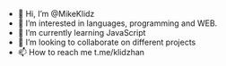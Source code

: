 - 👋 Hi, I’m @MikeKlidz
- 👀 I’m interested in languages, programming and WEB.
- 🌱 I’m currently learning JavaScript
- 💞️ I’m looking to collaborate on different projects
- 📫 How to reach me t.me/klidzhan

<!---
MikeKlidz/MikeKlidz is a ✨ special ✨ repository because its `README.md` (this file) appears on your GitHub profile.
You can click the Preview link to take a look at your changes.
--->

